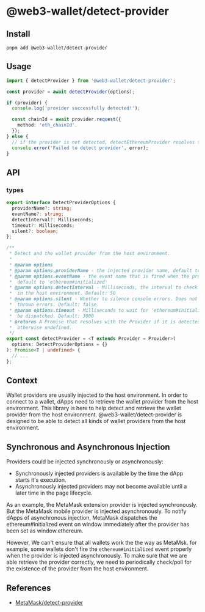 # @web3-wallet/detect-provider

## Install

```base
pnpm add @web3-wallet/detect-provider
```

## Usage

```typescript
import { detectProvider } from '@web3-wallet/detect-provider';

const provider = await detectProvider(options);

if (provider) {
  console.log('provider successfully detected!');

  const chainId = await provider.request({
    method: 'eth_chainId',
  });
} else {
  // if the provider is not detected, detectEthereumProvider resolves to null
  console.error('Failed to detect provider', error);
}
```

## API

### types

```typescript
export interface DetectProviderOptions {
  providerName?: string;
  eventName?: string;
  detectInterval?: Milliseconds;
  timeout?: Milliseconds;
  silent?: boolean;
};

/**
 * Detect and the wallet provider from the host environment.
 *
 * @param options
 * @param options.providerName - the injected provider name, default to 'ethereum'
 * @param options.eventName - the event name that is fired when the provider is injected,
 *  default to 'ethereum#initialized'
 * @param options.detectInterval - Milliseconds, the interval to check for the provider
 *  in the host environment. Default: 50
 * @param options.silent - Whether to silence console errors. Does not affect
 *  thrown errors. Default: false
 * @param options.timeout - Milliseconds to wait for 'ethereum#initialized' to
 *  be dispatched. Default: 3000
 * @returns A Promise that resolves with the Provider if it is detected within the given timeout,
 *  otherwise undefined.
 */
export const detectProvider = <T extends Provider = Provider>(
  options: DetectProviderOptions = {}
): Promise<T | undefined> {
  // ...
};
```

## Context

Wallet providers are usually injected to the host environment. In order to connect to a wallet, dApps need to retrieve the wallet provider from the host environment. This library is here to help detect and retrieve the wallet provider from the host environment. @web3-wallet/detect-provider is designed to be able to detect all kinds of wallet providers from the host environment.

## Synchronous and Asynchronous Injection

Providers could be injected synchronously or asynchronously:

- Synchronously injected providers is available by the time the dApp starts it's execution.
- Asynchronously injected providers may not become available until a later time in the page lifecycle.

As an example, the MetaMask extension provider is injected synchronously. But the MetaMask mobile provider is injected asynchronously. To notify dApps of asynchronous injection, MetaMask dispatches the ethereum#initialized event on window immediately after the provider has been set as window.ethereum.

However, We can't ensure that all wallets work the the way as MetaMsk. for example, some wallets don't fire the `ethereum#initialized` event properly when the provider is injected asynchronously. To make sure that we are able retrieve the provider correctly, we need to periodically check/poll for the existence of the provider from the host environment.

## References

- [MetaMask/detect-provider](https://github.com/MetaMask/detect-provider#synchronous-and-asynchronous-injection=)
